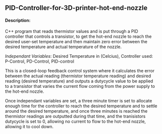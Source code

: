 ## PID-Controller-for-3D-printer-hot-end-nozzle
#### Description:
C++ program that reads thermistor values and is put through a PID controller that controls a transistor, to get the hot-end nozzle to reach the desired user-set temperature and then maintain zero error between the desired temperature and actual temperature of the nozzle.

_Independant Variables_: Desired Temperature in (Celcius), Controller used: P-Control, PD-Control, PID-control

This is a closed-loop feedback control system where it calculates the error between the actual reading (thermistor temperature reading) and desired reading (desired temperature) and outputs a dutycycle value to be applied to a transistor that varies the current flow coming from the power supply to the hot-end nozzle.

Once independant variables are set, a three minute timer is set to allocate enough time for the controller to reach the desired temperature and to settle around the desired temperature, and once three minutes is reached the thermistor readings are outputted during that time, and the tranisistors dutycycle is set to 0, allowing no current to flow to the hot-end nozzle, allowing it to cool down.  


